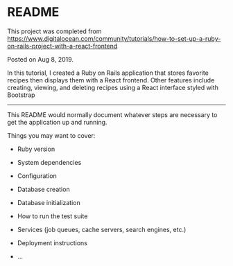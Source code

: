 # README

This project was completed from https://www.digitalocean.com/community/tutorials/how-to-set-up-a-ruby-on-rails-project-with-a-react-frontend

Posted on Aug 8, 2019.  

In this tutorial, I created a Ruby on Rails application that stores favorite recipes then displays them with a React frontend. Other features include creating, viewing, and deleting recipes using a React interface styled with Bootstrap

<hr>


This README would normally document whatever steps are necessary to get the
application up and running.

Things you may want to cover:

* Ruby version

* System dependencies

* Configuration

* Database creation

* Database initialization

* How to run the test suite

* Services (job queues, cache servers, search engines, etc.)

* Deployment instructions

* ...
